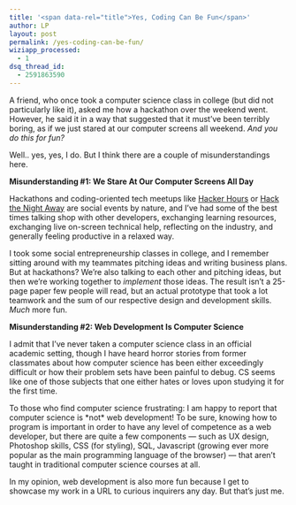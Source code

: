 ```yaml
---
title: '<span data-rel="title">Yes, Coding Can Be Fun</span>'
author: LP
layout: post
permalink: /yes-coding-can-be-fun/
wiziapp_processed:
  - 1
dsq_thread_id:
  - 2591863590
---
```


<p>
  A friend, who once took a computer science class in college (but did not particularly like it), asked me how a hackathon over the weekend went. However, he said it in a way that suggested that it must&#8217;ve been terribly boring, as if we just stared at our computer screens all weekend. <em>And you do this for fun?</em>
</p>

<p>
  Well.. yes, yes, I do. But I think there are a couple of misunderstandings here.
</p>

<p>
  <strong>Misunderstanding #1: We Stare At Our Computer Screens All Day</strong>
</p>

<p>
  Hackathons and coding-oriented tech meetups like <a href="http://www.meetup.com/hackerhours/">Hacker Hours</a> or <a href="http://www.meetup.com/Ladies-Who-Code/events/168492592/">Hack the Night Away</a> are social events by nature, and I&#8217;ve had some of the best times talking shop with other developers, exchanging learning resources, exchanging live on-screen technical help, reflecting on the industry, and generally feeling productive in a relaxed way.
</p>

<p>
  I took some social entrepreneurship classes in college, and I remember sitting around with my teammates pitching ideas and writing business plans. But at hackathons? We&#8217;re also talking to each other and pitching ideas, but then we&#8217;re working together to <em>implement</em> those ideas. The result isn&#8217;t a 25-page paper few people will read, but an actual prototype that took a lot teamwork and the sum of our respective design and development skills. <em>Much</em> more fun.
</p>

<p>
  <strong>Misunderstanding #2: Web Development Is Computer Science</strong>
</p>

<p>
  I admit that I&#8217;ve never taken a computer science class in an official academic setting, though I have heard horror stories from former classmates about how computer science has been either exceedingly difficult or how their problem sets have been painful to debug. CS seems like one of those subjects that one either hates or loves upon studying it for the first time.
</p>

<p>
  To those who find computer science frustrating: I am happy to report that computer science is *not* web development! To be sure, knowing how to program is important in order to have any level of competence as a web developer, but there are quite a few components &#8212; such as UX design, Photoshop skills, CSS (for styling), SQL, Javascript (growing ever more popular as the main programming language of the browser) &#8212; that aren&#8217;t taught in traditional computer science courses at all.
</p>

<p>
  In my opinion, web development is also more fun because I get to showcase my work in a URL to curious inquirers any day. But that&#8217;s just me.
</p>